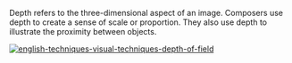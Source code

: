 Depth refers to the three-dimensional aspect of an image. Composers use depth to create a sense of scale or proportion. They also use depth to illustrate the proximity between objects.

[![english-techniques-visual-techniques-depth-of-field](https://www.matrix.edu.au/wp-content/uploads/2018/09/english-techniques-visual-techniques-depth-of-field.jpg)](https://www.matrix.edu.au/wp-content/uploads/2018/09/english-techniques-visual-techniques-depth-of-field.png)